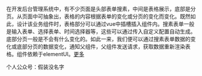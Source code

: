 在开发后台管理系统中，有不少页面是头部表单搜素，中间是表格展示，底部是分页。从页面中可抽象出，表格的内容根据表单的变化或分页的变化而变化。既然如此，设计该业务组件时，表格部分可以通过vue中插槽插入组件内。搜素表单一般是输入表单、选择表单、时间选择器等，这些可以通过传入自定义配置自动生成。底部分页一般是不会有什么变化的。如此一来，我们便可以通过搜素表单数据的变化或底部分页的数据变化，通知父组件，父组件发送请求，获取数据重新渲染表格。组件依赖于elementUI。<a href="https://mp.weixin.qq.com/s/kHJ_99V3OIC_5nW8iapLjw">更多<a/>

个人公众号：假装没名字
